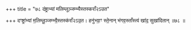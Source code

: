 +++
title = "७८ दंष्ट्राभ्यां मलिम्लूञ्जम्भ्यैस्तस्कराँ२ऽउत"

+++
दꣳष्ट्रा॑भ्यां म॒लिम्लू॒ञ्जम्भ्यै॒स्तस्क॑राँ२ऽउ॒त। हनु॑भ्या॒ꣳ स्ते॒नान् भ॑गव॒स्ताँस्त्वं खा॑द॒ सुखा॑दितान् ॥७८ ॥